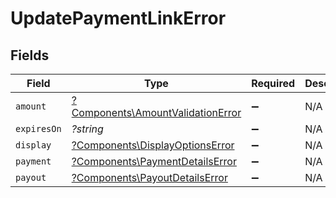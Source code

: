 # UpdatePaymentLinkError


## Fields

| Field                                                                                 | Type                                                                                  | Required                                                                              | Description                                                                           |
| ------------------------------------------------------------------------------------- | ------------------------------------------------------------------------------------- | ------------------------------------------------------------------------------------- | ------------------------------------------------------------------------------------- |
| `amount`                                                                              | [?Components\AmountValidationError](../../Models/Components/AmountValidationError.md) | :heavy_minus_sign:                                                                    | N/A                                                                                   |
| `expiresOn`                                                                           | *?string*                                                                             | :heavy_minus_sign:                                                                    | N/A                                                                                   |
| `display`                                                                             | [?Components\DisplayOptionsError](../../Models/Components/DisplayOptionsError.md)     | :heavy_minus_sign:                                                                    | N/A                                                                                   |
| `payment`                                                                             | [?Components\PaymentDetailsError](../../Models/Components/PaymentDetailsError.md)     | :heavy_minus_sign:                                                                    | N/A                                                                                   |
| `payout`                                                                              | [?Components\PayoutDetailsError](../../Models/Components/PayoutDetailsError.md)       | :heavy_minus_sign:                                                                    | N/A                                                                                   |
